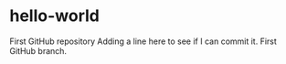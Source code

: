 # hello-world
First GitHub repository
Adding a line here to see if I can commit it.
First GitHub branch.
